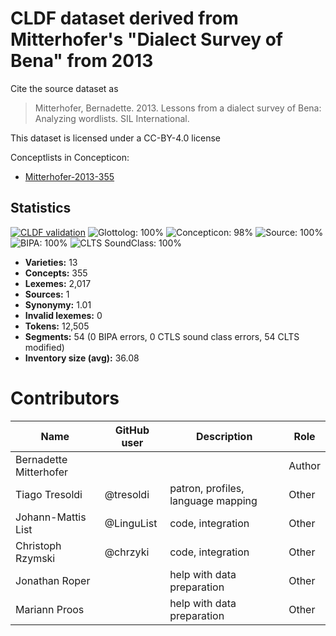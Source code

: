 # CLDF dataset derived from Mitterhofer's "Dialect Survey of Bena" from 2013

Cite the source dataset as

> Mitterhofer, Bernadette. 2013. Lessons from a dialect survey of Bena: Analyzing wordlists. SIL International.

This dataset is licensed under a CC-BY-4.0 license


Conceptlists in Concepticon:
- [Mitterhofer-2013-355](https://concepticon.clld.org/contributions/Mitterhofer-2013-355)
## Statistics


[![CLDF validation](https://github.com/lexibank/mitterhoferbena/workflows/CLDF-validation/badge.svg)](https://github.com/lexibank/mitterhoferbena/actions?query=workflow%3ACLDF-validation)
![Glottolog: 100%](https://img.shields.io/badge/Glottolog-100%25-brightgreen.svg "Glottolog: 100%")
![Concepticon: 98%](https://img.shields.io/badge/Concepticon-98%25-green.svg "Concepticon: 98%")
![Source: 100%](https://img.shields.io/badge/Source-100%25-brightgreen.svg "Source: 100%")
![BIPA: 100%](https://img.shields.io/badge/BIPA-100%25-brightgreen.svg "BIPA: 100%")
![CLTS SoundClass: 100%](https://img.shields.io/badge/CLTS%20SoundClass-100%25-brightgreen.svg "CLTS SoundClass: 100%")

- **Varieties:** 13
- **Concepts:** 355
- **Lexemes:** 2,017
- **Sources:** 1
- **Synonymy:** 1.01
- **Invalid lexemes:** 0
- **Tokens:** 12,505
- **Segments:** 54 (0 BIPA errors, 0 CTLS sound class errors, 54 CLTS modified)
- **Inventory size (avg):** 36.08

# Contributors

Name | GitHub user | Description | Role
--- | --- | --- | ---
Bernadette Mitterhofer | | | Author
Tiago Tresoldi | @tresoldi | patron, profiles, language mapping | Other
Johann-Mattis List | @LinguList | code, integration | Other
Christoph Rzymski | @chrzyki | code, integration | Other
Jonathan Roper | | help with data preparation | Other
Mariann Proos | | help with data preparation | Other


